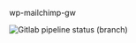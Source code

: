 wp-mailchimp-gw



![Gitlab pipeline status (branch)](https://img.shields.io/gitlab/pipeline/m4v1/wp-mailchimp-gw/master.svg)